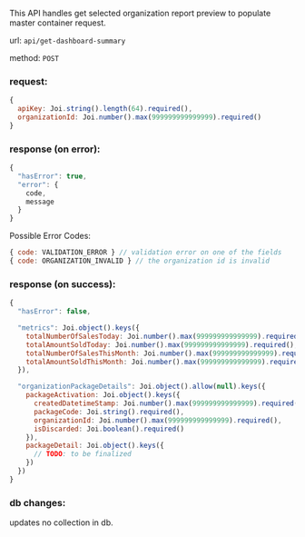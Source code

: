 This API handles get selected organization report preview to populate master container request.

url: `api/get-dashboard-summary`

method: `POST`

### request: 
```js
{
  apiKey: Joi.string().length(64).required(),
  organizationId: Joi.number().max(999999999999999).required()
}
```

### response (on error):
```js
{
  "hasError": true,
  "error": {
    code,
    message
  }
}
```

Possible Error Codes:
```js
{ code: VALIDATION_ERROR } // validation error on one of the fields
{ code: ORGANIZATION_INVALID } // the organization id is invalid
```

### response (on success):
```js
{
  "hasError": false,

  "metrics": Joi.object().keys({
    totalNumberOfSalesToday: Joi.number().max(999999999999999).required(),
    totalAmountSoldToday: Joi.number().max(999999999999999).required(),
    totalNumberOfSalesThisMonth: Joi.number().max(999999999999999).required(),
    totalAmountSoldThisMonth: Joi.number().max(999999999999999).required()
  }),

  "organizationPackageDetails": Joi.object().allow(null).keys({
    packageActivation: Joi.object().keys({
      createdDatetimeStamp: Joi.number().max(999999999999999).required(),
      packageCode: Joi.string().required(),
      organizationId: Joi.number().max(999999999999999).required(),
      isDiscarded: Joi.boolean().required()
    }),
    packageDetail: Joi.object().keys({
      // TODO: to be finalized
    })
  })
}
```

### db changes:
updates no collection in db.